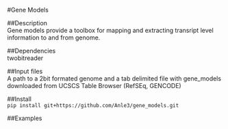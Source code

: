  
#Gene Models
 
##Description  
Gene models provide a toolbox for mapping and extracting transript level information to and from genome.

##Dependencies  
twobitreader

##Input files  
A path to a 2bit formated genome and a tab delimited file with gene_models downloaded from UCSCS Table Browser (RefSEq, GENCODE)

##Install  
```pip install git+https://github.com/Anle3/gene_models.git```  

##Examples
